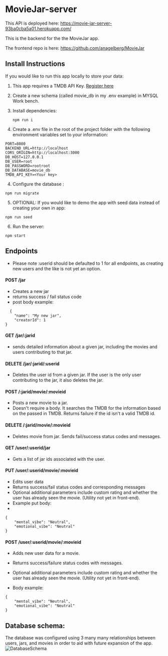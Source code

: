 # MovieJar-server

This API is deployed here: https://movie-jar-server-93ba0cba5a01.herokuapp.com/

This is the backend for the the MovieJar app. 

The frontend repo is here: https://github.com/anagelberg/MovieJar 

## Install Instructions
If you would like to run this app locally to store your data: 

1) This app requires a TMDB API Key. [Register here](https://developer.themoviedb.org/docs/getting-started)
2) Create a new schema (called movie_db in my .env example) in MYSQL Work bench.
3) Install dependencies:

   ```
   npm run i
   ```
5) Create a .env file in the root of the project folder with the following environment variables set to your information:
   
```
PORT=8080
BACKEND_URL=http://localhost
CORS_ORIGIN=http://localhost:3000
DB_HOST=127.0.0.1
DB_USER=root
DB_PASSWORD=rootroot
DB_DATABASE=movie_db
TMDB_API_KEY=<Your key>
```

4) Configure the database :
   
```
npm run migrate
```

5) OPTIONAL: If you would like to demo the app with seed data instead of creating your own in app:
   
```
npm run seed
```

6) Run the server:
   
```
npm start
```

## Endpoints 
* Please note :userid should be defaulted to 1 for all endpoints, as creating new users and the like is not yet an option.
  
#### POST /jar
- Creates a new jar
- returns success / fail status code
- post body example:

```
  {
    "name": "My new jar", 
    "creatorId": 1
}
```



#### GET /jar/:jarid
- sends detailed information about a given jar, including the movies and users contributing to that jar. 

#### DELETE /jar/:jarid/:userid
- Deletes the user id from a given jar. If the user is the only user contributing to the jar, it also deletes the jar.

#### POST /:jarid/movie/:movieid
- Posts a new movie to a jar.
- Doesn't require a body. It searches the TMDB for the information based on the passed in TMDB. Returns failure if the id isn't a valid TMDB id. 

#### DELETE /:jarid/movie/:movieid
- Deletes movie from jar. Sends fail/success status codes and messages. 

#### GET /user/:userid/jar
- Gets a list of jar ids associated with the user. 

#### PUT /user/:userid/movie/:movieid
- Edits user data
- Returns success/fail status codes and corresponding messages
- Optional additional parameters include custom rating and whether the user has already seen the movie. (Utility not yet in front-end).
- Example put body:
- 
```
{
    "mental_vibe": "Neutral",
    "emotional_vibe": "Neutral"
}
```
 


#### POST /user/:userid/movie/:movieid
- Adds new user data for a movie.
-  Returns success/failure status codes with messages.
- Optional additional parameters include custom rating and whether the user has already seen the movie. (Utility not yet in front-end). 

- Body example:
```
{
    "mental_vibe": "Neutral",
    "emotional_vibe": "Neutral"
}
```


## Database schema: 
The database was configured using 3 many many relationships between users, jars, and movies in order to aid with future expansion of the app. 
![DatabaseSchema](https://github.com/anagelberg/MovieJar-server/assets/62032317/c86f9fc3-12ec-4a97-b2dd-dd78c2b72e6b)


